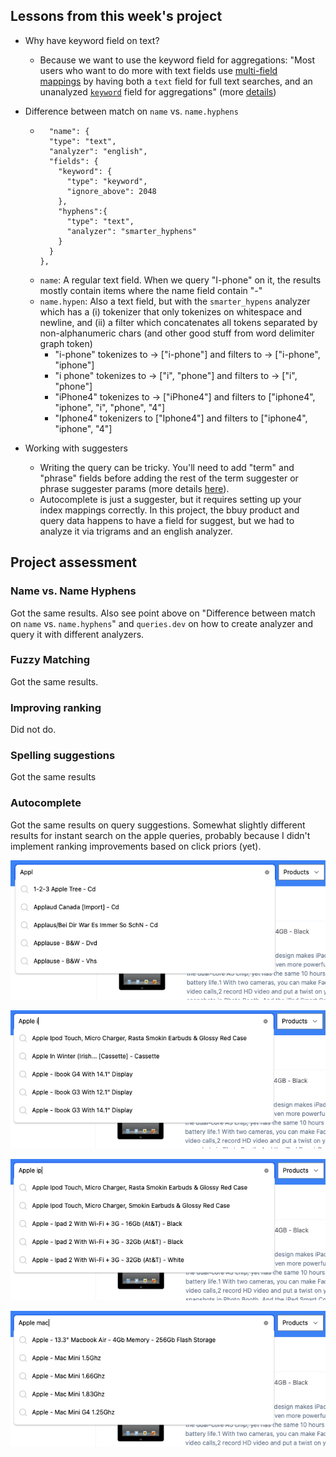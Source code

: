 ## Lessons from this week's project

- Why have keyword field on text? 
	- Because we want to use the keyword field for aggregations: "Most users who want to do more with text fields use [multi-field mappings](https://www.elastic.co/guide/en/elasticsearch/reference/7.10/multi-fields.html "fields") by having both a `text` field for full text searches, and an unanalyzed [`keyword`](https://www.elastic.co/guide/en/elasticsearch/reference/7.10/keyword.html "Keyword type family") field for aggregations" (more [details](https://www.elastic.co/guide/en/elasticsearch/reference/7.10/text.html#before-enabling-fielddata))

- Difference between match on `name` vs. `name.hyphens`
    - ```
        "name": {
        "type": "text",
        "analyzer": "english",
        "fields": {
          "keyword": {
            "type": "keyword",
            "ignore_above": 2048
          },
          "hyphens":{
            "type": "text",
            "analyzer": "smarter_hyphens"
          }
        }
      },
      ```
    - `name`: A regular text field. When we query "I-phone" on it, the results mostly contain items where the name field contain "-"
    - `name.hypen`:  Also a text field, but with the `smarter_hypens` analyzer which has a (i) tokenizer that only tokenizes on whitespace and newline, and (ii) a filter which concatenates all tokens separated by non-alphanumeric chars (and other good stuff from word delimiter graph token)
        - "i-phone" tokenizes to -> ["i-phone"] and filters to -> ["i-phone", "iphone"]
        - "i phone" tokenizes to -> ["i", "phone"] and filters to -> ["i", "phone"]
        - "iPhone4" tokenizes to -> ["iPhone4"] and filters to ["iphone4", "iphone", "i", "phone", "4"]
        - "Iphone4" tokenizers to ["Iphone4"] and filters to ["iphone4", "iphone", "4"]

- Working with suggesters
  - Writing the query can be tricky. You'll need to add "term" and "phrase" fields before adding the rest of the term suggester or phrase suggester params (more details [here](https://www.elastic.co/guide/en/elasticsearch/reference/7.17/search-suggesters.html#phrase-suggester)).
  - Autocomplete is just a suggester, but it requires setting up your index mappings correctly. In this project, the bbuy product and query data happens to have a field for suggest, but we had to analyze it via trigrams and an english analyzer.


## Project assessment

### Name vs. Name Hyphens

Got the same results. Also see point above on "Difference between match on `name` vs. `name.hyphens`" and `queries.dev` on how to create analyzer and query it with different analyzers.

### Fuzzy Matching 

Got the same results.

### Improving ranking

Did not do.

### Spelling suggestions

Got the same results

### Autocomplete

Got the same results on query suggestions. Somewhat slightly different results for instant search on the apple queries, probably because I didn't implement ranking improvements based on click priors (yet).

![](./appl.png)

![](./apple%20i.png)

![](./apple%20ip.png)

![](./apple%20mac.png)

